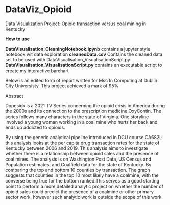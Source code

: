 # DataViz_Opioid
Data Visualization Project:  Opioid transaction versus coal mining in Kentucky

**How to use**

**DataVisualisation_CleaningNotebook.ipynb** contains a jupyter style notebook wit data exploration
**cleanedData.csv** Contains the cleaned data set to be used with DataVIsualisation_VisualisationScript.py
**DataVIsualisation_VisualisationScript.py** contains an executable script to create my interactive barchart

Below is an edited form of report written for Msc In Computing at Dublin City Universisty. This project achieved a mark of 95%

Abstract

Dopesick is a 2021 TV Series concerning the opioid crisis in America during the 2000s and its connection to the prescription medicine OxyContin. The series follows many characters in the state of Virginia. One storyline involved a young woman working in a coal mine who hurts her back and ends up addicted to opioids.

By using the generic analytical pipeline introduced in DCU course CA682i; this analysis looks  at the per capita drug transaction rates for the state of Kentucky between 2006 and 2019. This analysis aims to investigate whether there is a relationship between opioid sales and the presence of coal mines. The analysis is on Washington Post Data, US  Census and Population estimates, and Coalfield data for the state of Kentucky. By comparing the top and bottom 10 counties by transaction. The graph suggests that counties in the top 10 most likely have a coalmine, with the converse being true for the bottom ranked.This serves as a good starting point to perform a more detailed analytic project on whether the number of opioid sales could predict the presence of a coalmine or other primary sector work, however such analytic work is outside the scope of this work

